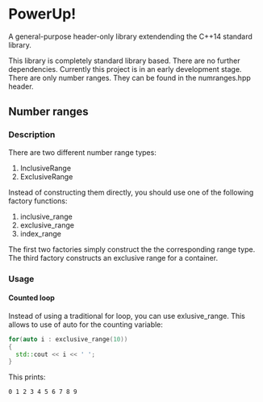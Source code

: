 # PowerUp!
A general-purpose header-only library extendending the C++14 standard library.

This library is completely standard library based. There are no further dependencies.
Currently this project is in an early development stage. There are only number ranges.
They can be found in the numranges.hpp header.

## Number ranges

### Description

There are two different number range types:

1. InclusiveRange
2. ExclusiveRange

Instead of constructing them directly, you should use one of the following factory functions:

1. inclusive_range
2. exclusive_range
3. index_range

The first two factories simply construct the the corresponding range type. The third
factory constructs an exclusive range for a container.

### Usage

#### Counted loop
Instead of using a traditional for loop, you can use exlusive_range. This allows to use of auto for the counting variable:

```c++
for(auto i : exclusive_range(10))
{
  std::cout << i << ' ';
}
```
This prints:

```
0 1 2 3 4 5 6 7 8 9
```
